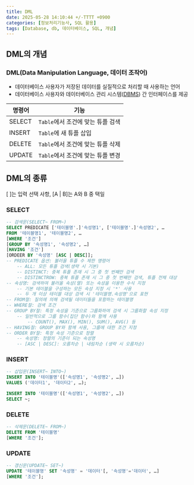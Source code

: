```yaml
---
title: DML
date: 2025-05-28 14:10:44 +/-TTTT +0900
categories: [정보처리기능사, SQL 활용]
tags: [Database, db, 데이터베이스, SQL, 개념]
---
```


## DML의 개념
### DML(Data Manipulation Language, 데이터 조작어)
* 데이터베이스 사용자가 저장된 데이터를 실질적으로 처리할 때 사용하는 언어
* 데이터베이스 사용자와 데이터베이스 관리 시스템([DBMS](https://alder-r.github.io/posts/DBMS(%EB%8D%B0%EC%9D%B4%ED%84%B0%EB%B2%A0%EC%9D%B4%EC%8A%A4-%EA%B4%80%EB%A6%AC-%EC%8B%9C%EC%8A%A4%ED%85%9C)/)) 간 인터페이스를 제공

|명령어|기능|
|------|---|
|SELECT|`Table`에서 조건에 맞는 튜플 검색|
|INSERT|`Table`에 새 튜플 삽입|
|DELETE|`Table`에서 조건에 맞는 튜플 삭제|
|UPDATE|`Table`에서 조건에 맞는 튜플 변경|

## DML의 종류
[ ]는 입력 선택 사항, [A | B]는 A와 B 중 택일

### SELECT
```sql
-- 검색문(SELECT~ FROM~)
SELECT PREDICATE ['테이블명'.]'속성명1', ['테이블명'.]'속성명2', …
FROM '테이블명1', '테이블명2', …
[WHERE '조건']
[GROUP BY '속성명1', '속성명2', …]
[HAVING '조건']
[ORDEER BY '속성명' [ASC | DESC]];
-- PREDICATE 옵션: 불러올 튜플 수 제한 명령어
    -- ALL: 모든 튜플 검색(생략 시 기본)
    -- DISTINCT: 중복 튜플 존재 시 그 중 첫 번째만 검색
    -- DISTINCTROW: 중복 튜플 존재 시 그 중 첫 번째만 검색, 튜플 전체 대상
-- 속성명: 검색하여 불러올 속성(열) 또는 속성을 이용한 수식 지정
    -- 기본 테이블을 구성하는 모든 속성 지정 시 '*' 사용
    -- 두 개 이상 테이블 대상 검색 시 '테이블명.속성명'으로 표현
-- FROM절: 질의에 의해 검색될 데이터들을 포함하는 테이블명
-- WHERE절: 검색 조건
-- GROUP BY절: 특정 속성을 기준으로 그룹화하여 검색 시 그룹화할 속성 지정
    -- 일반적으로 그룹 함수(집단 함수)와 함께 사용
        -- COUNT(), MAX(), MIN(), SUM(), AVG() 등
-- HAVING절: GROUP BY와 함께 사용, 그룹에 대한 조건 지정
-- ORDER BY절: 특정 속성 기준으로 정렬
    -- 속성명: 정렬의 기준이 되는 속성명
    -- [ASC | DESC]: 오름차순 | 내림차순 (생략 시 오름차순)
```
### INSERT
```sql
-- 삽입문(INSERT~ INTO~)
INSERT INTO '테이블명'(['속성명1', '속성명2', …])
VALUES ('데이터1', '데이터2', …);

INSERT INTO '테이블명'(['속성명1', '속성명2', …])
SELECT ~;
```
### DELETE
```sql
-- 삭제문(DELETE~ FROM~)
DELETE FROM '테이블명'
[WHERE '조건'];
```
### UPDATE
```sql
-- 갱신문(UPDATE~ SET~)
UPDATE '테이블명' SET '속성명' = '데이터'[, '속성명'='데이터', …]
[WHERE '조건'];
```
